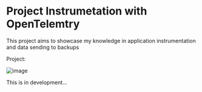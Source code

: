 <h1>Project Instrumetation with OpenTelemtry</h1>

This project aims to showcase my knowledge in application instrumentation and data sending to backups

Project:
  
![image](https://github.com/user-attachments/assets/4f57bdc2-ff40-45be-a033-8552d4656356)


This is in development...
